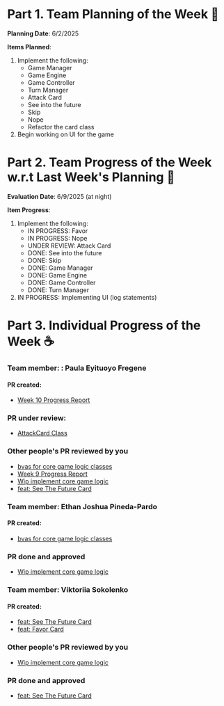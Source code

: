 # Part 1. Team Planning of the Week :ledger:

**Planning Date**: 6/2/2025

**Items Planned**:

1. Implement the following:
    * Game Manager
    * Game Engine
    * Game Controller
    * Turn Manager
    * Attack Card
    * See into the future
    * Skip
    * Nope
    * Refactor the card class
2. Begin working on UI for the game

# Part 2. Team Progress of the Week w.r.t Last Week's Planning :green_book:

**Evaluation Date**: 6/9/2025 (at night)

**Item Progress**:

1. Implement the following:
    * IN PROGRESS: Favor
    * IN PROGRESS: Nope
    * UNDER REVIEW: Attack Card
    * DONE: See into the future
    * DONE: Skip
    * DONE: Game Manager
    * DONE: Game Engine
    * DONE: Game Controller
    * DONE: Turn Manager
2. IN PROGRESS: Implementing UI (log statements)

# Part 3. Individual Progress of the Week :coffee:

### Team member: : Paula Eyituoyo Fregene

#### PR created:
- [Week 10 Progress Report](https://github.com/nu-cs-sqe/course-project-20242510-team-05-20242503/pull/66)

### PR under review:
- [AttackCard Class](https://github.com/nu-cs-sqe/course-project-20242510-team-05-20242503/pull/50)

### Other people's PR reviewed by you

- [bvas for core game logic classes](https://github.com/nu-cs-sqe/course-project-20242510-team-05-20242503/pull/47)
- [Week 9 Progress Report](https://github.com/nu-cs-sqe/course-project-20242510-team-05-20242503/pull/57)
- [Wip implement core game logic](https://github.com/nu-cs-sqe/course-project-20242510-team-05-20242503/pull/58)
- [feat: See The Future Card](https://github.com/nu-cs-sqe/course-project-20242510-team-05-20242503/pull/59)

### Team member: Ethan Joshua Pineda-Pardo

#### PR created:

- [bvas for core game logic classes](https://github.com/nu-cs-sqe/course-project-20242510-team-05-20242503/pull/47)

### PR done and approved

- [Wip implement core game logic](https://github.com/nu-cs-sqe/course-project-20242510-team-05-20242503/pull/58)

### Team member: Viktoriia Sokolenko

#### PR created:

- [feat: See The Future Card](https://github.com/nu-cs-sqe/course-project-20242510-team-05-20242503/pull/59)
- [feat: Favor Card](https://github.com/nu-cs-sqe/course-project-20242510-team-05-20242503/pull/63)

### Other people's PR reviewed by you

- [Wip implement core game logic](https://github.com/nu-cs-sqe/course-project-20242510-team-05-20242503/pull/58)

### PR done and approved

- [feat: See The Future Card](https://github.com/nu-cs-sqe/course-project-20242510-team-05-20242503/pull/59)
